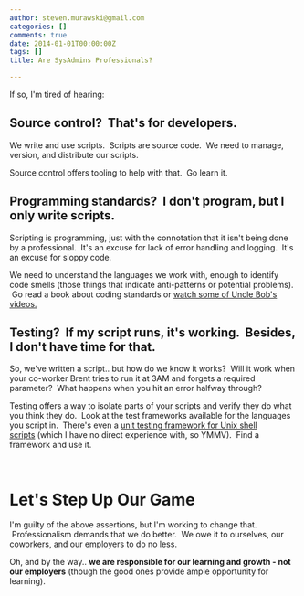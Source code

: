 ```yaml
---
author: steven.murawski@gmail.com
categories: []
comments: true
date: 2014-01-01T00:00:00Z
tags: []
title: Are SysAdmins Professionals?

---
```


If so, I'm tired of hearing:


## Source control? &nbsp;That's for developers.



We write and use scripts. &nbsp;Scripts are source code. &nbsp;We need to manage, version, and distribute our scripts. &nbsp;


Source control offers tooling to help with that. &nbsp;Go learn it.


## Programming standards? &nbsp;I don't program, but I only write scripts.



Scripting is programming, just with the connotation that it isn't being done by a professional. &nbsp;It's an excuse for lack of error handling and logging. &nbsp;It's an excuse for sloppy code. &nbsp;


We need to understand the languages we work with, enough to identify code smells (those things that indicate anti-patterns or potential problems). &nbsp;Go read a book about coding standards or [watch some of Uncle Bob's videos.](http://cleancoders.com/)


## Testing? &nbsp;If my script runs, it's working. &nbsp;Besides, I don't have time for that.



So, we've written a script.. but how do we know it works? &nbsp;Will it work when your co-worker Brent tries to run it at 3AM and forgets a required parameter? &nbsp;What happens when you hit an error halfway through?


Testing offers a way to isolate parts of your scripts and verify they do what you think they do. &nbsp;Look at the test frameworks available for the languages you script in. &nbsp;There's even a [unit testing framework for Unix shell scripts](https://code.google.com/p/shunit2/)&nbsp;(which I have no direct experience with, so YMMV). &nbsp;Find a framework and use it.


 


# Let's Step Up Our Game



I'm guilty of the above assertions, but I'm working to change that. &nbsp;Professionalism demands that we do better. &nbsp;We owe it to ourselves, our coworkers, and our employers to do no less.


Oh, and by the way.. **we are responsible for our learning and growth - not our employers** (though the good ones provide ample opportunity for learning).

